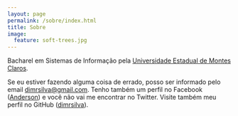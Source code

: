 ```yaml
---
layout: page
permalink: /sobre/index.html
title: Sobre
image:
  feature: soft-trees.jpg
---
```


Bacharel em Sistemas de Informação pela [Universidade Estadual de Montes Claros][].

Se eu estiver fazendo alguma coisa de errado, posso ser informado pelo email [dimrsilva@gmail.com][].
Tenho também um perfil no Facebook ([Anderson][]) e você não vai me encontrar no Twitter.
Visite também meu perfil no GitHub ([dimrsilva][]).

[Universidade Estadual de Montes Claros]: http://unimontes.br
[dimrsilva@gmail.com]: mailto://dimrsilva@gmail.com
[Anderson]: https://www.facebook.com/dimribeiro
[dimrsilva]: https://github.com/dimrsilva
